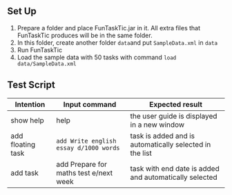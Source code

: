 ## Set Up
1. Prepare a folder and place FunTaskTic.jar in it. All extra files that FunTaskTic produces will be in the same folder.
2. In this folder, create another folder `data`and put `SampleData.xml` in `data`
3. Run FunTaskTic
4. Load the sample data with 50 tasks with command `load data/SampleData.xml`

## Test Script
|	Intention	|	Input command	|	Expected result	|
|	---------------------------------------------------------------------------------------------------------------------------------------------------------------------------------------------------------------------------------------------------	|	---------------------------------------------------------------------------------------------------------------------------------------------------------------------------------------------------------------------------------------------------	|	---------------------------------------------------------------------------------------------------------------------------------------------------------------------------------------------------------------------------------------------------	|
| show help | help | the user guide is displayed in a new window |
| add floating task | `add Write english essay d/1000 words` | task is added and is automatically selected in the list |
| add task | add Prepare for maths test e/next week | task with end date is added  and automatically selected |
